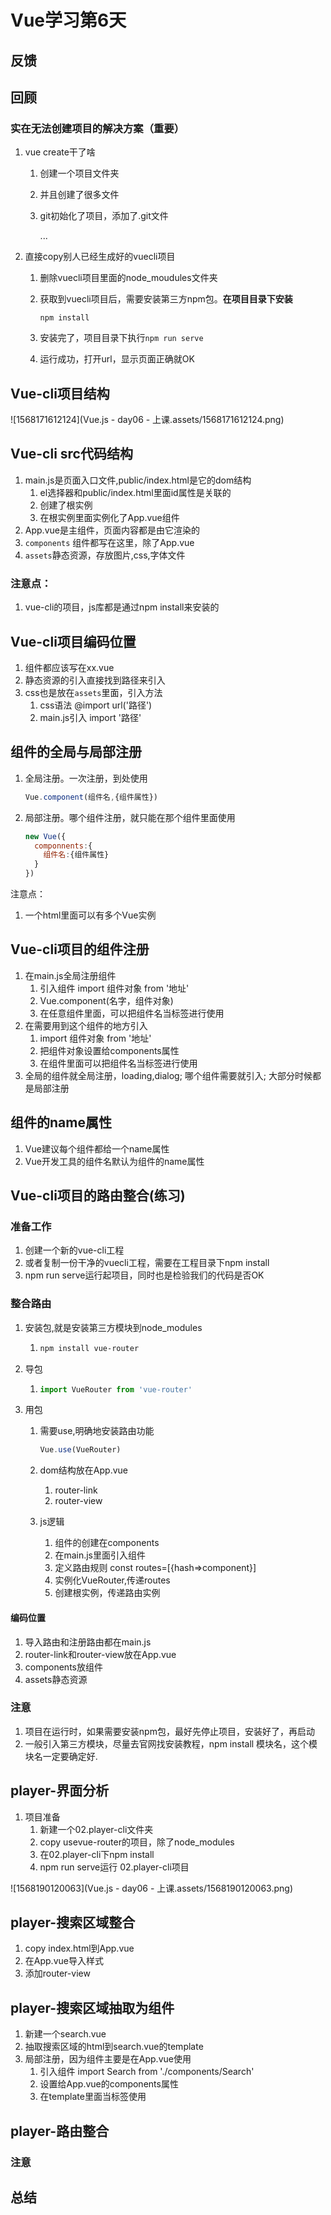 # Vue学习第6天

## 反馈



## 回顾



### 实在无法创建项目的解决方案（重要）

1. vue create干了啥

   1. 创建一个项目文件夹

   2. 并且创建了很多文件

   3. git初始化了项目，添加了.git文件

      ...

2. 直接copy别人已经生成好的vuecli项目

   1. 删除vuecli项目里面的node_moudules文件夹

   2. 获取到vuecli项目后，需要安装第三方npm包。**在项目目录下安装**

      ```
      npm install
      ```

   3. 安装完了，项目目录下执行`npm run serve`
   4. 运行成功，打开url，显示页面正确就OK



## Vue-cli项目结构

![1568171612124](Vue.js - day06 - 上课.assets/1568171612124.png)





## Vue-cli src代码结构

1. main.js是页面入口文件,public/index.html是它的dom结构
   1. el选择器和public/index.html里面id属性是关联的
   2. 创建了根实例
   3. 在根实例里面实例化了App.vue组件
2. App.vue是主组件，页面内容都是由它渲染的
3. `components` 组件都写在这里，除了App.vue
4. `assets`静态资源，存放图片,css,字体文件

### 注意点：

1. vue-cli的项目，js库都是通过npm install来安装的



## Vue-cli项目编码位置

1. 组件都应该写在xx.vue
2. 静态资源的引入直接找到路径来引入
3. css也是放在`assets`里面，引入方法
   1. css语法 @import url('路径')
   2. main.js引入 import '路径'



## 组件的全局与局部注册

1. 全局注册。一次注册，到处使用

   ```js
   Vue.component(组件名,{组件属性})
   ```

2. 局部注册。哪个组件注册，就只能在那个组件里面使用

   ```js
   new Vue({
     componnents:{
       组件名:{组件属性}
     }
   })
   ```

注意点：

1. 一个html里面可以有多个Vue实例



## Vue-cli项目的组件注册

1. 在main.js全局注册组件
   1. 引入组件 import 组件对象 from '地址'
   2. Vue.component(名字，组件对象)
   3. 在任意组件里面，可以把组件名当标签进行使用
2. 在需要用到这个组件的地方引入
   1.  import 组件对象 from '地址'
   2. 把组件对象设置给components属性
   3. 在组件里面可以把组件名当标签进行使用
3. 全局的组件就全局注册，loading,dialog; 哪个组件需要就引入; 大部分时候都是局部注册



## 组件的name属性

1. Vue建议每个组件都给一个name属性
2. Vue开发工具的组件名默认为组件的name属性



## Vue-cli项目的路由整合(练习)

### 准备工作

1. 创建一个新的vue-cli工程
2. 或者复制一份干净的vuecli工程，需要在工程目录下npm install 
3. npm run serve运行起项目，同时也是检验我们的代码是否OK



### 整合路由

1. 安装包,就是安装第三方模块到node_modules 

   1. ```bash
      npm install vue-router
      ```

2. 导包

   1. ```js
      import VueRouter from 'vue-router'
      ```

3. 用包

   1. 需要use,明确地安装路由功能

      ```js
      Vue.use(VueRouter)
      ```

   2. dom结构放在App.vue
      1. router-link
      2. router-view
   3. js逻辑
      1. 组件的创建在components
      2. 在main.js里面引入组件
      3. 定义路由规则 const routes=[{hash=>component}]
      4. 实例化VueRouter,传递routes
      5. 创建根实例，传递路由实例



#### 编码位置

1. 导入路由和注册路由都在main.js
2. router-link和router-view放在App.vue
3. components放组件
4. assets静态资源

### 注意

1. 项目在运行时，如果需要安装npm包，最好先停止项目，安装好了，再启动
2. 一般引入第三方模块，尽量去官网找安装教程，npm install 模块名，这个模块名一定要确定好.



## player-界面分析

1. 项目准备
   1. 新建一个02.player-cli文件夹
   2. copy usevue-router的项目，除了node_modules
   3. 在02.player-cli下npm install 
   4. npm run serve运行 02.player-cli项目



![1568190120063](Vue.js - day06 - 上课.assets/1568190120063.png)



## player-搜索区域整合

1. copy index.html到App.vue
2. 在App.vue导入样式
3. 添加router-view



## player-搜索区域抽取为组件

1. 新建一个search.vue
2. 抽取搜索区域的html到search.vue的template
3. 局部注册，因为组件主要是在App.vue使用
   1. 引入组件 import Search from './components/Search'
   2. 设置给App.vue的components属性
   3. 在template里面当标签使用





## player-路由整合

### 注意



## 总结

